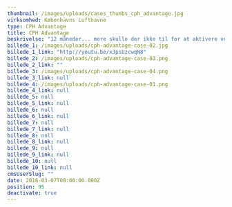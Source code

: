 ```yaml
---
thumbnail: /images/uploads/cases_thumbs_cph_advantage.jpg
virksomhed: Københavns Lufthavne
type: CPH Advantage
title: CPH Advantage
beskrivelse: "12 måneder... mere skulle der ikke til for at aktivere vores medlemmer og deres fordele. Gennem relevant dialog og kommunikation fik vi bevist programmets værd og fastslået, at CPH Advantage er klubben for dig, der vitterlig vil ha' mere. Med en positiv ROI på over 7 opnåede vi målet for CPH Advantage og fik indfriet de høje forventninger, som både medlemmerne og lufthavnen selv havde til fordelsprogrammet."
billede_1: /images/uploads/cph-advantage-case-02.jpg
billede_1_link: "http://youtu.be/xJpsUzcwqN8"
billede_2: /images/uploads/cph-advantage-case-03.png
billede_2_link: ""
billede_3: /images/uploads/cph-advantage-case-04.png
billede_3_link: null
billede_4: /images/uploads/cph-advantage-case-01.png
billede_4_link: null
billede_5: null
billede_5_link: null
billede_6: null
billede_6_link: null
billede_7: null
billede_7_link: null
billede_8: null
billede_8_link: null
billede_9: null
billede_9_link: null
billede_10: null
billede_10_link: null
cmsUserSlug: ""
date: 2016-03-07T00:00:00.000Z
position: 95
deactivate: true
---
```


